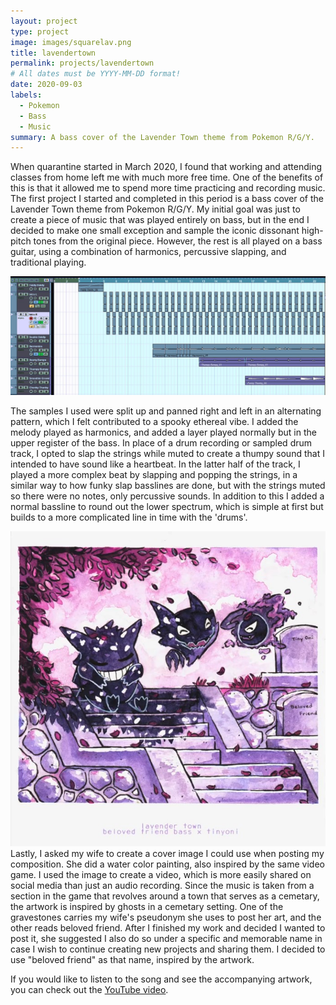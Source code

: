 ```yaml
---
layout: project
type: project
image: images/squarelav.png
title: lavendertown
permalink: projects/lavendertown
# All dates must be YYYY-MM-DD format!
date: 2020-09-03
labels:
  - Pokemon
  - Bass
  - Music
summary: A bass cover of the Lavender Town theme from Pokemon R/G/Y.
---
```


When quarantine started in March 2020, I found that working and attending classes from home left me with much more free time. One of the benefits of this is that it allowed me to spend more time practicing and recording music. The first project I started and completed in this period is a bass cover of the Lavender Town theme from Pokemon R/G/Y. My initial goal was just to create a piece of music that was played entirely on bass, but in the end I decided to make one small exception and sample the iconic dissonant high-pitch tones from the original piece. However, the rest is all played on a bass guitar, using a combination of harmonics, percussive slapping, and traditional playing.

<img class="ui center spaced image" src="../images/spookrecording.JPG">

The samples I used were split up and panned right and left in an alternating pattern, which I felt contributed to a spooky ethereal vibe. I added the melody played as harmonics, and added a layer played normally but in the upper register of the bass. In place of a drum recording or sampled drum track, I opted to slap the strings while muted to create a thumpy sound that I intended to have sound like a heartbeat. In the latter half of the track, I played a more complex beat by slapping and popping the strings, in a similar way to how funky slap basslines are done, but with the strings muted so there were no notes, only percussive sounds. In addition to this I added a normal bassline to round out the lower spectrum, which is simple at first but builds to a more complicated line in time with the 'drums'.

<img class="ui medium left floated image" src="../images/lav.jpg"> 
Lastly, I asked my wife to create a cover image I could use when posting my composition. She did a water color painting, also inspired by the same video game. I used the image to create a video, which is more easily shared on social media than just an audio recording. Since the music is taken from a section in the game that revolves around a town that serves as a cemetary, the artwork is inspired by ghosts in a cemetary setting. One of the gravestones carries my wife's pseudonym she uses to post her art, and the other reads beloved friend. After I finished my work and decided I wanted to post it, she suggested I also do so under a specific and memorable name in case I wish to continue creating new projects and sharing them. I decided to use "beloved friend" as that name, inspired by the artwork.

If you would like to listen to the song and see the accompanying artwork, you can check out the [YouTube video](https://www.youtube.com/watch?v=uwhetHwG7iE&t).




